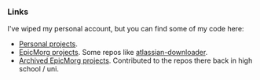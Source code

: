 ### Links

I've wiped my personal account, but you can find some of my code here:

- [Personal projects](https://github.com/kasthack-labs).
- [EpicMorg projects](https://github.com/EpicMorg). Some repos like [atlassian-downloader](https://github.com/EpicMorg/atlassian-downloader).
- [Archived EpicMorg projects](https://github.com/EpicMorgArchive). Contributed to the repos there back in high school / uni.


<!--
**kasthack/kasthack** is a ✨ _special_ ✨ repository because its `README.md` (this file) appears on your GitHub profile.

Here are some ideas to get you started:

- 🔭 I’m currently working on ...
- 🌱 I’m currently learning ...
- 👯 I’m looking to collaborate on ...
- 🤔 I’m looking for help with ...
- 💬 Ask me about ...
- 📫 How to reach me: ...
- 😄 Pronouns: ...
- ⚡ Fun fact: ...
-->
